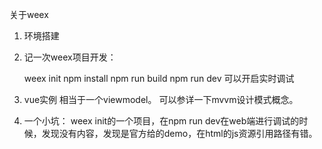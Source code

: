 
关于weex

1. 环境搭建
2. 记一次weex项目开发：

   weex init
   npm install
   npm run build
   npm run dev 可以开启实时调试
   
3. vue实例 相当于一个viewmodel。 可以参详一下mvvm设计模式概念。

4. 一个小坑：
   weex init的一个项目，在npm run dev在web端进行调试的时候，发现没有内容，发现是官方给的demo，在html的js资源引用路径有错。
